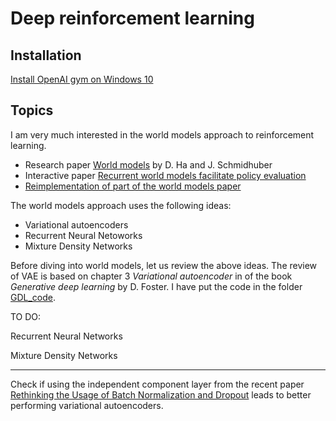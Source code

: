 # Deep reinforcement learning

## Installation

[Install OpenAI gym on Windows 10](https://github.com/schneider128k/deep_rl/blob/master/installation/installation.md)

## Topics

I am very much interested in the world models approach to reinforcement learning.

- Research paper [World models](https://arxiv.org/abs/1803.10122) by D. Ha and J. Schmidhuber
- Interactive paper [Recurrent world models facilitate policy evaluation](https://worldmodels.github.io/)
- [Reimplementation of part of the world models paper](https://github.com/AppliedDataSciencePartners/WorldModels)

The world models approach uses the following ideas:

- Variational autoencoders
- Recurrent Neural Netoworks
- Mixture Density Networks

Before diving into world models, let us review the above ideas.  The review of VAE is based on chapter 3 *Variational autoencoder* in of the book *Generative deep learning* by D. Foster. I have put the code in the folder [GDL_code](https://github.com/schneider128k/deep_rl/tree/master/GDL_code).

TO DO:

Recurrent Neural Networks

Mixture Density Networks

---

Check if using the independent component layer from the recent paper [Rethinking the Usage of Batch Normalization and Dropout](https://arxiv.org/pdf/1905.05928.pdf) leads to better performing variational autoencoders.
